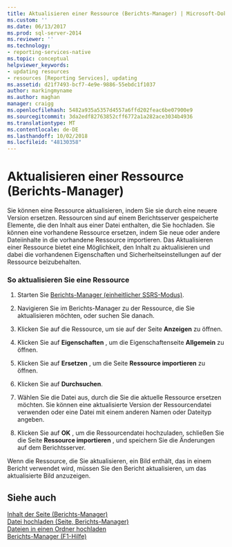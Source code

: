 ```yaml
---
title: Aktualisieren einer Ressource (Berichts-Manager) | Microsoft-Dokumentation
ms.custom: ''
ms.date: 06/13/2017
ms.prod: sql-server-2014
ms.reviewer: ''
ms.technology:
- reporting-services-native
ms.topic: conceptual
helpviewer_keywords:
- updating resources
- resources [Reporting Services], updating
ms.assetid: d21f7493-bcf7-4e9e-9886-55ebdc1f1037
author: markingmyname
ms.author: maghan
manager: craigg
ms.openlocfilehash: 5482a935a5357d4557a6ffd202feac6be07900e9
ms.sourcegitcommit: 3da2edf82763852cff6772a1a282ace3034b4936
ms.translationtype: MT
ms.contentlocale: de-DE
ms.lasthandoff: 10/02/2018
ms.locfileid: "48130358"
---
```

# <a name="update-a-resource-report-manager"></a>Aktualisieren einer Ressource (Berichts-Manager)
  Sie können eine Ressource aktualisieren, indem Sie sie durch eine neuere Version ersetzen. Ressourcen sind auf einem Berichtsserver gespeicherte Elemente, die den Inhalt aus einer Datei enthalten, die Sie hochladen. Sie können eine vorhandene Ressource ersetzen, indem Sie neue oder andere Dateiinhalte in die vorhandene Ressource importieren. Das Aktualisieren einer Ressource bietet eine Möglichkeit, den Inhalt zu aktualisieren und dabei die vorhandenen Eigenschaften und Sicherheitseinstellungen auf der Ressource beizubehalten.  
  
### <a name="to-update-a-resource"></a>So aktualisieren Sie eine Ressource  
  
1.  Starten Sie [Berichts-Manager &#40;einheitlicher SSRS-Modus&#41;](../report-manager-ssrs-native-mode.md).  
  
2.  Navigieren Sie im Berichts-Manager zu der Ressource, die Sie aktualisieren möchten, oder suchen Sie danach.  
  
3.  Klicken Sie auf die Ressource, um sie auf der Seite **Anzeigen** zu öffnen.  
  
4.  Klicken Sie auf **Eigenschaften** , um die Eigenschaftenseite **Allgemein** zu öffnen.  
  
5.  Klicken Sie auf **Ersetzen** , um die Seite **Ressource importieren** zu öffnen.  
  
6.  Klicken Sie auf **Durchsuchen**.  
  
7.  Wählen Sie die Datei aus, durch die Sie die aktuelle Ressource ersetzen möchten. Sie können eine aktualisierte Version der Ressourcendatei verwenden oder eine Datei mit einem anderen Namen oder Dateityp angeben.  
  
8.  Klicken Sie auf **OK** , um die Ressourcendatei hochzuladen, schließen Sie die Seite **Ressource importieren** , und speichern Sie die Änderungen auf dem Berichtsserver.  
  
 Wenn die Ressource, die Sie aktualisieren, ein Bild enthält, das in einem Bericht verwendet wird, müssen Sie den Bericht aktualisieren, um das aktualisierte Bild anzuzeigen.  
  
## <a name="see-also"></a>Siehe auch  
 [Inhalt der Seite &#40;Berichts-Manager&#41;](../contents-page-report-manager.md)   
 [Datei hochladen (Seite, Berichts-Manager)](../upload-file-page-report-manager.md)   
 [Dateien in einen Ordner hochladen](upload-files-to-a-folder.md)   
 [Berichts-Manager (F1-Hilfe)](../report-manager-f1-help.md)  
  
  
